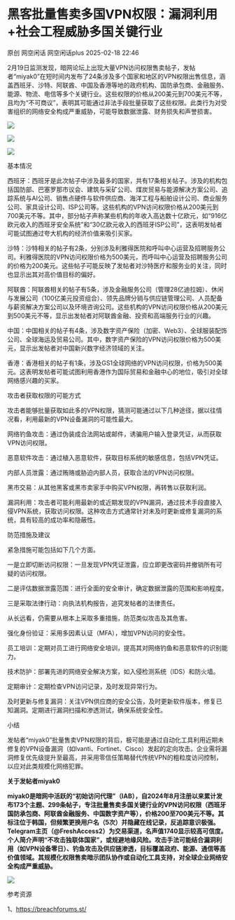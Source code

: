 #  黑客批量售卖多国VPN权限：漏洞利用+社会工程威胁多国关键行业   
原创 网空闲话  网空闲话plus   2025-02-18 22:46  
  
2月19日监测发现，暗网论坛上出现大量VPN访问权限售卖帖子，发帖者“miyak0”在短时间内发布了24条涉及多个国家和地区的VPN权限出售信息，涵盖西班牙、沙特、阿联酋、中国及香港等地的政府机构、国防承包商、金融服务、能源、物流、电信等多个关键行业。这些权限的价格从200美元到700美元不等，且均为“不可商议”，表明其可能通过非法手段批量获取了这些权限。此类行为对受害组织的网络安全构成严重威胁，可能导致数据泄露、财务损失和声誉损害。  
  
![](https://mmbiz.qpic.cn/mmbiz_png/0KRmt3K30icW7FZDJb71WGIcibr8UKgjuc8LheianVBzM3Aw1ahoXkoiaK9Jic4HJgsko6HhbzZE697a7tVGMUkCdeA/640?wx_fmt=png&from=appmsg "")  
  
![](https://mmbiz.qpic.cn/mmbiz_png/0KRmt3K30icW7FZDJb71WGIcibr8UKgjucOicXhhuRscY98r5NdiaXolD0FcSRv8FibMyoibrv3BFUExTLsqRdqV6dAw/640?wx_fmt=png&from=appmsg "")  
  
![](https://mmbiz.qpic.cn/mmbiz_png/0KRmt3K30icW7FZDJb71WGIcibr8UKgjucLjJia9fAOjfVpXaUMVpqOCo9tpptGwUz1zfCXfWaxPyYBMJMzoFMwFg/640?wx_fmt=png&from=appmsg "")  
  
基本情况  
  
西班牙：西班牙是此次帖子中涉及最多的国家，共有17条相关帖子。涉及的机构包括国防部、巴塞罗那市议会、建筑与采矿公司、煤炭贸易与能源解决方案公司、追踪系统与AI公司、销售点硬件与软件供应商、海洋工程与船舶设计公司、商业服务公司、家具设计公司、ISP公司等。这些机构的VPN访问权限价格从200美元到700美元不等。其中，部分帖子声称某些机构的年收入高达数十亿欧元，如“916亿欧元收入的西班牙安全系统”和“30亿欧元收入的西班牙ISP公司”，这表明发帖者可能试图通过夸大机构的经济价值来吸引买家。  
  
沙特：沙特相关的帖子有2条，分别涉及利雅得医院和呼叫中心运营及招聘服务公司。利雅得医院的VPN访问权限价格为500美元，而呼叫中心运营及招聘服务公司的价格为200美元。这些帖子可能反映了发帖者对沙特医疗和服务业的关注，同时也显示出其对高价值目标的偏好。  
  
阿联酋：阿联酋相关的帖子有5条，涉及金融服务公司（管理28亿迪拉姆）、休闲与发展公司（100亿美元投资组合）、领先品牌分销与供应链管理公司、人员配备与薪资解决方案公司以及环境咨询公司。这些机构的VPN访问权限价格从200美元到500美元不等，显示出发帖者对阿联酋金融、投资和高端服务行业的兴趣。  
  
中国：中国相关的帖子有4条，涉及数字资产保险（加密、Web3）、全球服装配饰公司、全球海运及贸易公司。其中，数字资产保险的VPN访问权限价格为500美元，显示出发帖者对中国新兴数字经济领域的关注。  
  
香港：香港相关的帖子有1条，涉及GS1全球网络的VPN访问权限，价格为500美元。这表明发帖者可能试图利用香港作为国际贸易和金融中心的地位，吸引对全球网络感兴趣的买家。  
  
攻击者获取权限的可能方式  
  
攻击者能够批量获取如此多的VPN权限，猜测可能通过以下几种途径，据以往情况看，利用最新的VPN设备漏洞的可能性最大。  
  
网络钓鱼攻击：通过伪装成合法网站或邮件，诱骗用户输入登录凭证，从而获取VPN访问权限。  
  
恶意软件攻击：通过植入恶意软件，获取目标系统的敏感信息，包括VPN凭证。  
  
内部人员泄露：通过贿赂或胁迫内部人员，获取合法的VPN访问权限。  
  
黑市交易：从其他黑客或黑市卖家手中购买VPN权限，再转售以获取利润。  
  
漏洞利用：攻击者可能利用最新的或近期发现的VPN漏洞，通过技术手段直接入侵VPN系统，获取访问权限。这种攻击方式通常针对未及时更新或修复漏洞的系统，具有较高的成功率和隐蔽性。  
  
防范措施及建议  
  
紧急措施可能包括如下几个方面。  
  
一是立即切断访问权限：一旦发现VPN凭证泄露，应立即更改密码并撤销所有可疑的访问权限。  
  
二是评估数据泄露范围：进行全面的安全审计，确定数据泄露的范围和影响程度。  
  
三是采取法律行动：向执法机构报告，追究发帖者的法律责任。  
  
从长远看，仍需要从根本上采取多重措施，防范类似攻击及其危害。  
  
强化身份验证：采用多因素认证（MFA），增加VPN访问的安全性。  
  
员工培训：定期对员工进行网络安全培训，提高其对网络钓鱼和恶意软件的识别能力。  
  
技术防护：部署先进的网络安全解决方案，如入侵检测系统（IDS）和防火墙。  
  
定期审计：定期检查VPN访问记录，及时发现异常行为。  
  
及时更新与修复漏洞：关注VPN供应商的安全公告，及时更新软件版本，修复已知漏洞。定期进行漏洞扫描和渗透测试，确保系统安全性。  
  
小结  
  
发帖者“miyak0”批量售卖VPN权限的背后，极可能是通过自动化工具利用近期未修复的VPN设备漏洞（如Ivanti、Fortinet、Cisco）发起的定向攻击。企业需将漏洞修复优先级提升至最高，并采用零信任策略替代传统VPN的粗粒度访问控制，以应对此类规模化网络犯罪。  
  
**关于发帖者miyak0**  
  
**miyak0是暗网中活跃的“初始访问代理”（IAB），自2024年8月注册以来累计发布173个主题、299条帖子，专注批量售卖多国关键行业的VPN访问权限（西班牙国防承包商、阿联酋金融服务、中国数字资产等），价格200至700美元不等。其标注位于韩国，但频繁更换用户名（5次）并隐藏在线记录，反追踪意识极强。Telegram主页（@FreshAccess2）为交易渠道，名声值1740显示较高可信度。个人简介声明“不攻击独联体国家”，或规避地缘风险。攻击手法可能结合漏洞利用（如VPN设备零日）、钓鱼攻击及供应链渗透，目标覆盖政府、能源、通信等高价值领域。其规模化权限售卖暗示团队协作或自动化工具支持，对全球企业网络安全构成严重威胁。**  
  
![](https://mmbiz.qpic.cn/mmbiz_png/0KRmt3K30icW7FZDJb71WGIcibr8UKgjucNwVtWJek2ZxiciczLWM7bStu6vhicb4EQZocwPGhozImmmmYFtMvjmicyA/640?wx_fmt=png&from=appmsg "")  
  
  
参考资源  
  
1、https://breachforums.st/  
  
